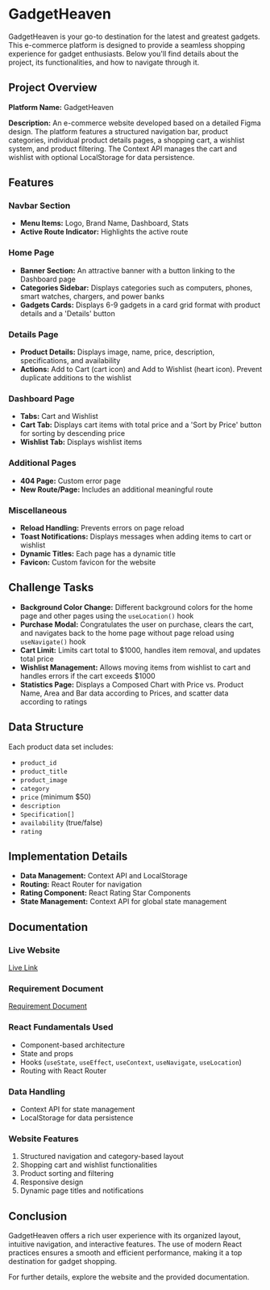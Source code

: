 # GadgetHeaven

GadgetHeaven is your go-to destination for the latest and greatest gadgets. This e-commerce platform is designed to provide a seamless shopping experience for gadget enthusiasts. Below you'll find details about the project, its functionalities, and how to navigate through it.

## Project Overview

**Platform Name:** GadgetHeaven

**Description:**
An e-commerce website developed based on a detailed Figma design. The platform features a structured navigation bar, product categories, individual product details pages, a shopping cart, a wishlist system, and product filtering. The Context API manages the cart and wishlist with optional LocalStorage for data persistence.

## Features

### Navbar Section

- **Menu Items:** Logo, Brand Name, Dashboard, Stats
- **Active Route Indicator:** Highlights the active route

### Home Page

- **Banner Section:** An attractive banner with a button linking to the Dashboard page
- **Categories Sidebar:** Displays categories such as computers, phones, smart watches, chargers, and power banks
- **Gadgets Cards:** Displays 6-9 gadgets in a card grid format with product details and a 'Details' button

### Details Page

- **Product Details:** Displays image, name, price, description, specifications, and availability
- **Actions:** Add to Cart (cart icon) and Add to Wishlist (heart icon). Prevent duplicate additions to the wishlist

### Dashboard Page

- **Tabs:** Cart and Wishlist
- **Cart Tab:** Displays cart items with total price and a 'Sort by Price' button for sorting by descending price
- **Wishlist Tab:** Displays wishlist items

### Additional Pages

- **404 Page:** Custom error page
- **New Route/Page:** Includes an additional meaningful route

### Miscellaneous

- **Reload Handling:** Prevents errors on page reload
- **Toast Notifications:** Displays messages when adding items to cart or wishlist
- **Dynamic Titles:** Each page has a dynamic title
- **Favicon:** Custom favicon for the website

## Challenge Tasks

- **Background Color Change:** Different background colors for the home page and other pages using the `useLocation()` hook
- **Purchase Modal:** Congratulates the user on purchase, clears the cart, and navigates back to the home page without page reload using `useNavigate()` hook
- **Cart Limit:** Limits cart total to $1000, handles item removal, and updates total price
- **Wishlist Management:** Allows moving items from wishlist to cart and handles errors if the cart exceeds $1000
- **Statistics Page:** Displays a Composed Chart with Price vs. Product Name, Area and Bar data according to Prices, and scatter data according to ratings

## Data Structure

Each product data set includes:

- `product_id`
- `product_title`
- `product_image`
- `category`
- `price` (minimum $50)
- `description`
- `Specification[]`
- `availability` (true/false)
- `rating`

## Implementation Details

- **Data Management:** Context API and LocalStorage
- **Routing:** React Router for navigation
- **Rating Component:** React Rating Star Components
- **State Management:** Context API for global state management

## Documentation

### Live Website

[Live Link](https://defective-bucket.surge.sh/)

### Requirement Document

[Requirement Document](#)

### React Fundamentals Used

- Component-based architecture
- State and props
- Hooks (`useState`, `useEffect`, `useContext`, `useNavigate`, `useLocation`)
- Routing with React Router

### Data Handling

- Context API for state management
- LocalStorage for data persistence

### Website Features

1. Structured navigation and category-based layout
2. Shopping cart and wishlist functionalities
3. Product sorting and filtering
4. Responsive design
5. Dynamic page titles and notifications

## Conclusion

GadgetHeaven offers a rich user experience with its organized layout, intuitive navigation, and interactive features. The use of modern React practices ensures a smooth and efficient performance, making it a top destination for gadget shopping.

For further details, explore the website and the provided documentation.
